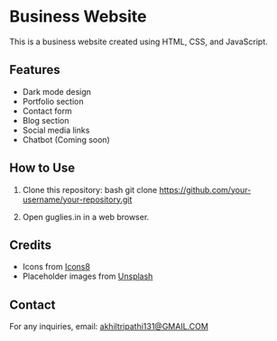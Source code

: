 # Business Website

This is a business website created using HTML, CSS, and JavaScript.

## Features
- Dark mode design
- Portfolio section
- Contact form
- Blog section
- Social media links
- Chatbot (Coming soon)

## How to Use
1. Clone this repository:
   bash
   git clone https://github.com/your-username/your-repository.git
   
2. Open guglies.in in a web browser.

## Credits
- Icons from [Icons8](https://icons8.com)
- Placeholder images from [Unsplash](https://unsplash.com)

## Contact
For any inquiries, email: akhiltripathi131@GMAIL.COM
